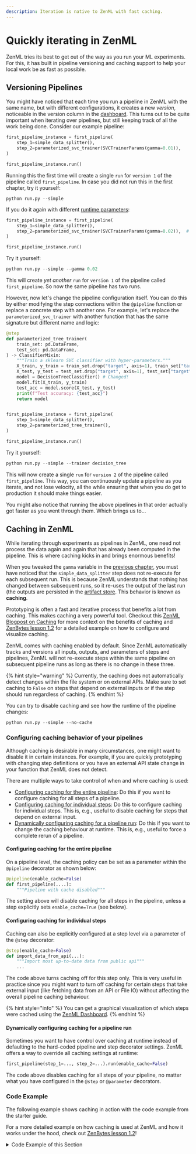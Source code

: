 ```yaml
---
description: Iteration is native to ZenML with fast caching.
---
```


# Quickly iterating in ZenML

ZenML tries its best to get out of the way as you run your ML experiments. For this, it has
built in pipeline versioning and caching support to help your local work be as fast as
possible.

## Versioning Pipelines

You might have noticed that each time you run a pipeline in ZenML with the same name, but with
different configurations, it creates a new *version*, noticeable in the version column in the
[dashboard](dashboard.md). This turns out to be quite important when iterating over pipelines, but
still keeping track of all the work being done. Consider our example pipeline:

```python
first_pipeline_instance = first_pipeline(
    step_1=simple_data_splitter(),
    step_2=parameterized_svc_trainer(SVCTrainerParams(gamma=0.01)),
)

first_pipeline_instance.run()
```

Running this the first time will create a single `run` for `version 1` of the pipeline called `first_pipeline`. In case you did not run this in the first chapter, try it yourself:

```shell
python run.py --simple
```

If you do it again with different [runtime parameters](parameters.md):

```python
first_pipeline_instance = first_pipeline(
    step_1=simple_data_splitter(),
    step_2=parameterized_svc_trainer(SVCTrainerParams(gamma=0.02)),  # Changed!
)

first_pipeline_instance.run()
```

Try it yourself:

```python
python run.py --simple --gamma 0.02
```

This will create *yet another* `run` for `version 1` of the pipeline called `first_pipeline`. So
now the same pipeline has two runs.

However, now let's change the pipeline configuration itself. You can do this by either modifying
the step connections within the `@pipeline` function or replace a concrete step with another one.
For example, let's replace the `parameterized_svc_trainer` with another function that has the same signature but different name and logic:

```python
@step
def parameterized_tree_trainer(
    train_set: pd.DataFrame,
    test_set: pd.DataFrame,
) -> ClassifierMixin:
    """Train a sklearn SVC classifier with hyper-parameters."""
    X_train, y_train = train_set.drop("target", axis=1), train_set["target"]
    X_test, y_test = test_set.drop("target", axis=1), test_set["target"]
    model = DecisionTreeClassifier() # Changed!
    model.fit(X_train, y_train)
    test_acc = model.score(X_test, y_test)
    print(f"Test accuracy: {test_acc}")
    return model


first_pipeline_instance = first_pipeline(
    step_1=simple_data_splitter(),
    step_2=parameterized_tree_trainer(),
)

first_pipeline_instance.run()
```

Try it yourself:

```python
python run.py --simple --trainer decision_tree
```

This will now create a single `run` for `version 2` of the pipeline called `first_pipeline`. This
way, you can continuously update a pipeline as you iterate, and not lose velocity, all the while
ensuring that when you do get to production it should make things easier.

You might also notice that running the above pipelines in that order actually got faster as you went through them. Which brings us to...

## Caching in ZenML

While iterating through experiments as pipelines in ZenML,
one need not process the data again and again that has already been computed in the pipeline. This is where caching kicks in and brings enormous benefits!

When you tweaked the `gamma` variable in the [previous chapter](./parameters.md), you must have noticed that the 
`simple_data_splitter` step does not re-execute for each subsequent run.  This is because ZenML 
understands that nothing has changed between subsequent runs, so it re-uses the output of the last 
run (the outputs are persisted in the [artifact store](../../component-gallery/artifact-stores/artifact-stores.md). 
This behavior is known as **caching**.

Prototyping is often a fast and iterative process that
benefits a lot from caching. This makes caching a very powerful tool.
Checkout this [ZenML Blogpost on Caching](https://blog.zenml.io/caching-ml-pipelines/)
for more context on the benefits of caching and 
[ZenBytes lesson 1.2](https://github.com/zenml-io/zenbytes/blob/main/1-2_Artifact_Lineage.ipynb)
for a detailed example on how to configure and visualize caching.

ZenML comes with caching enabled by default. Since ZenML automatically tracks
and versions all inputs, outputs, and parameters of steps and pipelines, ZenML
will not re-execute steps within the same pipeline on subsequent pipeline runs
as long as there is no change in these three.

{% hint style="warning" %}
Currently, the caching does not automatically detect changes within the file
system or on external APIs. Make sure to set caching to `False` on steps that
depend on external inputs or if the step should run regardless of caching.
{% endhint %}

You can try to disable caching and see how the runtime of the pipeline changes:

```python
python run.py --simple --no-cache
```

### Configuring caching behavior of your pipelines

Although caching is desirable in many circumstances, one might want to disable
it in certain instances. For example, if you are quickly prototyping with
changing step definitions or you have an external API state change in your
function that ZenML does not detect.

There are multiple ways to take control of when and where caching is used:
- [Configuring caching for the entire pipeline](#configuring-caching-for-the-entire-pipeline):
Do this if you want to configure caching for all steps of a pipeline.
- [Configuring caching for individual steps](#configuring-caching-for-individual-steps):
Do this to configure caching for individual steps. This is, e.g., useful to 
disable caching for steps that depend on external input.
- [Dynamically configuring caching for a pipeline run](#dynamically-configuring-caching-for-a-pipeline-run):
Do this if you want to change the caching behaviour at runtime. This is, e.g.,
useful to force a complete rerun of a pipeline.

#### Configuring caching for the entire pipeline

On a pipeline level, the caching policy can be set as a parameter within the
`@pipeline` decorator as shown below:

```python
@pipeline(enable_cache=False)
def first_pipeline(....):
    """Pipeline with cache disabled"""
```

The setting above will disable caching for all steps in the pipeline, unless a 
step explicitly sets `enable_cache=True` (see below).

#### Configuring caching for individual steps

Caching can also be explicitly configured at a step level via a parameter of the
`@step` decorator:

```python
@step(enable_cache=False)
def import_data_from_api(...):
    """Import most up-to-date data from public api"""
    ...
```

The code above turns caching off for this step only. This is very useful in
practice since you might want to turn off caching for certain steps that take 
external input (like fetching data from an API or File IO) without affecting the
overall pipeline caching behaviour.

{% hint style="info" %}
You can get a graphical visualization of which steps were cached using
the [ZenML Dashboard](./pipelines.md).
{% endhint %}

#### Dynamically configuring caching for a pipeline run

Sometimes you want to have control over caching at runtime instead of defaulting
to the hard-coded pipeline and step decorator settings.
ZenML offers a way to override all caching settings at runtime:

```python
first_pipeline(step_1=..., step_2=...).run(enable_cache=False)
```

The code above disables caching for all steps of your pipeline, no matter what
you have configured in the `@step` or `@parameter` decorators.

### Code Example

The following example shows caching in action with the code example from the
starter guide.

For a more detailed example on how caching is used at ZenML and how it works
under the hood, check out 
[ZenBytes lesson 1.2](https://github.com/zenml-io/zenbytes/blob/main/1-2_Artifact_Lineage.ipynb)!

<details>
<summary>Code Example of this Section</summary>

```python
pd.DataFrame
from sklearn.base import ClassifierMixin
from sklearn.datasets import load_wine
from sklearn.model_selection import train_test_split
from sklearn.svm import SVC

from zenml.steps import BaseParameters, Output, step
from zenml.pipelines import pipeline

class SVCTrainerParams(BaseParameters):
    """Trainer params"""
    gamma: float = 0.001


@step
def simple_data_splitter() -> Output(train_set=pd.DataFrame, test_set=pd.DataFrame):
    # Load the wine dataset
    dataset = load_wine(as_frame=True).frame

    # Split the dataset into training and dev subsets
    train_set, test_set = train_test_split(
        dataset,
    )
    return train_set, test_set


@step(enable_cache=False)  # never cache this step, always retrain
@step
def parameterized_svc_trainer(
    params: SVCTrainerParams,
    train_set: pd.DataFrame,
    test_set: pd.DataFrame,
) -> ClassifierMixin:
    """Train a sklearn SVC classifier with hyper-parameters."""
    X_train, y_train = train_set.drop("target", axis=1), train_set["target"]
    X_test, y_test = test_set.drop("target", axis=1), test_set["target"]
    model = SVC(gamma=params.gamma) # Parameterized!
    model.fit(X_train, y_train)
    test_acc = model.score(X_test, y_test)
    print(f"Test accuracy: {test_acc}")
    return model


@pipeline
def first_pipeline(step_1, step_2):
    train_set, test_set = step_1()
    step_2(train_set, test_set)


first_pipeline_instance = first_pipeline(
    step_1=simple_data_splitter(),
    step_2=parameterized_svc_trainer(),
)

# The pipeline is executed for the first time, so all steps are run.
first_pipeline_instance.run()

# Step one will use cache, step two will rerun due to the decorator config
first_pipeline_instance.run()

# The complete pipeline will be rerun
first_pipeline_instance.run(enable_cache=False)
```

#### Expected Output Run 1:

```
Creating run for pipeline: first_pipeline
Cache enabled for pipeline first_pipeline
Using stack default to run pipeline first_pipeline...
Step simple_data_splitter has started.
Step simple_data_splitter has finished in 0.135s.
Step parameterized_svc_trainer has started.
Step parameterized_svc_trainer has finished in 0.109s.
Pipeline run first_pipeline-07_Jul_22-12_05_54_573248 has finished in 0.417s.
```

#### Expected Output Run 2:

```
Creating run for pipeline: first_pipeline
Cache enabled for pipeline first_pipeline
Using stack default to run pipeline first_pipeline...
Step simple_data_splitter has started.
Using cached version of simple_data_splitter.
Step simple_data_splitter has finished in 0.014s.
Step parameterized_svc_trainer has started.
Step parameterized_svc_trainer has finished in 0.051s.
Pipeline run first_pipeline-07_Jul_22-12_05_55_813554 has finished in 0.161s.
```

#### Expected Output Run 3:

```
Creating run for pipeline: first_pipeline
Cache enabled for pipeline first_pipeline
Using stack default to run pipeline first_pipeline...
Runtime configuration overwriting the pipeline cache settings to enable_cache=False for this pipeline run. The default caching strategy is retained for future pipeline runs.
Step simple_data_splitter has started.
Step simple_data_splitter has finished in 0.078s.
Step parameterized_svc_trainer has started.
Step parameterized_svc_trainer has finished in 0.048s.
Pipeline run first_pipeline-07_Jul_22-12_05_56_718489 has finished in 0.219s.
```

</details>

